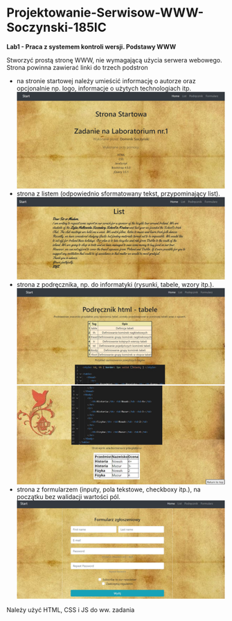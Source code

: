 # Projektowanie-Serwisow-WWW-Soczynski-185IC
 
**Lab1 - Praca z systemem kontroli wersji. Podstawy WWW**

Stworzyć prostą stronę WWW, nie wymagającą użycia serwera webowego.
Strona powinna zawierać linki do trzech podstron
- na stronie startowej należy umieścić informację o autorze oraz opcjonalnie np. logo, informacje o użytych technologiach itp.
![Strona startowa!](Assets/ScreenShots/StronaStartowa.jpg "Strona startowa")
- strona z listem (odpowiednio sformatowany tekst, przypominający list).
![Strona z listem!](Assets/ScreenShots/List.jpg "List")
- strona z podręcznika, np. do informatyki (rysunki, tabele, wzory itp.).
![Strona podrecznika!](Assets/ScreenShots/Podrecznik.jpg "Podrecznik")
![Strona podrecznika2!](Assets/ScreenShots/Podrecznik2.jpg "Podrecznik2")
- strona z formularzem (inputy, pola tekstowe, checkboxy itp.), na początku bez walidacji wartości pól.
![Strona formularza!](Assets/ScreenShots/Formularz.jpg "Formularz")
    
Należy użyć HTML, CSS i JS do ww. zadania